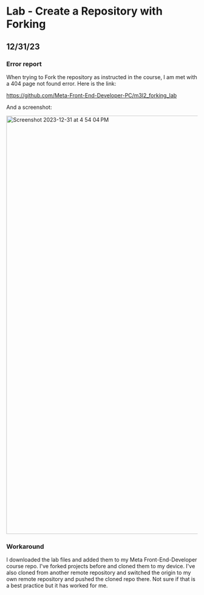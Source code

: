 # Lab - Create a Repository with Forking

## 12/31/23

### Error report

When trying to Fork the repository as instructed in the course, I am met with a 404 page not found error. Here is the link:

https://github.com/Meta-Front-End-Developer-PC/m3l2_forking_lab 

And a screenshot:

<img width="1100" alt="Screenshot 2023-12-31 at 4 54 04 PM" src="https://github.com/Mattx2k1/Meta-Front-End-Developer/assets/44537080/3f015e1d-55be-4246-9c16-afaf0fab8165">

### Workaround

I downloaded the lab files and added them to my Meta Front-End-Developer course repo. I've forked projects before and cloned them to my device. I've also cloned from another remote repository and switched the origin to my own remote repository and pushed the cloned repo there. Not sure if that is a best practice but it has worked for me.
